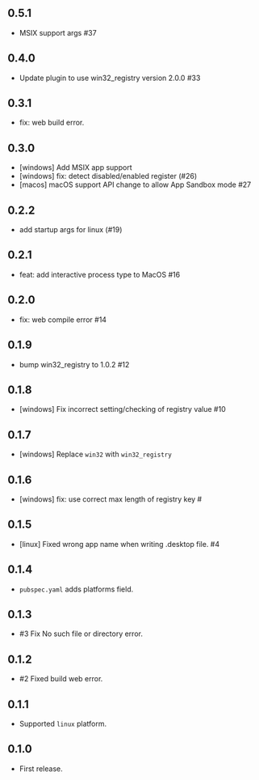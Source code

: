 ## 0.5.1

- MSIX support args #37

## 0.4.0

- Update plugin to use win32_registry version 2.0.0 #33

## 0.3.1

- fix: web build error.

## 0.3.0

* [windows] Add MSIX app support
* [windows] fix: detect disabled/enabled register (#26)
* [macos] macOS support API change to allow App Sandbox mode #27

## 0.2.2

* add startup args for linux (#19)

## 0.2.1

* feat: add interactive process type to MacOS #16

## 0.2.0

- fix: web compile error #14

## 0.1.9

- bump win32_registry to 1.0.2 #12

## 0.1.8

- [windows] Fix incorrect setting/checking of registry value #10

## 0.1.7

- [windows] Replace `win32` with `win32_registry`

## 0.1.6

- [windows] fix: use correct max length of registry key #

## 0.1.5

- [linux] Fixed wrong app name when writing .desktop file. #4

## 0.1.4

- `pubspec.yaml` adds platforms field.

## 0.1.3

- #3 Fix  No such file or directory error.

## 0.1.2

- #2 Fixed build web error.

## 0.1.1

- Supported `linux` platform.

## 0.1.0

- First release.
